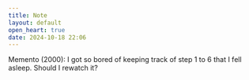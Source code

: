 ```yaml
---
title: Note
layout: default
open_heart: true
date: 2024-10-18 22:06
---
```


Memento (2000): I got so bored of keeping track of step 1 to 6 that I fell asleep. Should I rewatch it?
